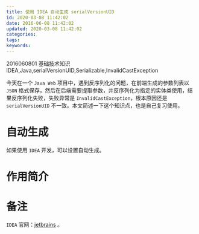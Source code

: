 ```yaml
---
title: 使用 IDEA 自动生成 serialVersionUID
id: 2020-03-08 11:42:02
date: 2016-06-08 11:42:02
updated: 2020-03-08 11:42:02
categories:
tags:
keywords:
---
```




2016060801
基础技术知识
IDEA,Java,serialVersionUID,Serializable,InvalidCastException

今天在一个 `Java Web` 项目中，遇到反序列化的问题，在前端生成的参数列表以 `JSON` 格式保存，然后在后端需要提取参数，并反序列化为指定的实体类使用，结果反序列化失败，失败异常是 `InvalidCastException`，根本原因还是 `serialVersionUID` 不一致。本文简述一下这个知识点，也是自己复习使用。


<!-- more -->


# 自动生成


如果使用 `IDEA` 开发，可以设置自动生成。


# 作用简介






# 备注


`IDEA` 官网：[jetbrains](https://www.jetbrains.com/idea) 。

